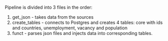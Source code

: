 Pipeline is divided into 3 files in the order:
  1. get_json - takes data from the sources
  2. create_tables - connects to Postgres and creates 4 tables: core with ids and countries, unemployment, vacancy and population
  3. funct - parses json files and injects data into corresponding tables.
